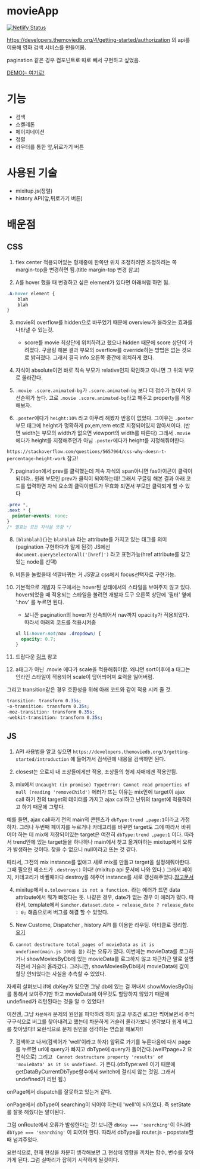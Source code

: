 # movieApp
[![Netlify Status](https://api.netlify.com/api/v1/badges/808c7331-83de-4e2f-82e1-490f7d0fcb3b/deploy-status)](https://app.netlify.com/sites/nostalgic-davinci-958000/deploys)

https://developers.themoviedb.org/4/getting-started/authorization 의 api를 이용해 영화 검색 서비스를 만들어봄.

pagination 같은 경우 컴포넌트로 따로 빼서 구현하고 싶었음.

[DEMO는 여기로!](https://movie-app-vanila-js.netlify.app)

# 기능
- 검색
- 스켈레톤
- 페이지네이션
- 정렬
- 라우터를 통한 앞,뒤로가기 버튼

# 사용된 기술
- mixitup.js(정렬)
- history API(앞,뒤로가기 버튼)


# 배운점

## CSS

1. flex center 적용되어있는 형제중에 한쪽만 위치 조정하려면 조정하려는 쪽 margin-top을 변경하면 됨.(title margin-top 변경 참고)

2. A를 hover 했을 때 변경하고 싶은 element가 있다면 아래처럼 하면 됨.

```css
.A:hover element {
    blah
    blah
}
```

3. movie의 overflow를 hidden으로 바꾸었기 때문에 overview가 올라오는 효과를 나타낼 수 있는것.

   - score를 movie 최상단에 위치하려고 했으나 hidden 때문에 score 상단이 가려졌다. 구글링 해본 결과 부모의 overflow를 override하는 방법은 없는 것으로 밝혀졌다. 그래서 결국 info 오른쪽 중간에 위치하게 했다.

4. 자식이 absolute이면 바로 직속 부모가 relative인지 확인하고 아니면 그 위의 부모로 올라간다.

5. `.movie .score.animated-bg`가 `.score.animated-bg` 보다 더 점수가 높아서 우선순위가 높다. 고로 `.movie .score.animated-bg`라고 해주고 property를 적용해보자.

6. `.poster`에다가 `height:10%` 라고 아무리 해봤자 반응이 없었다. 그이유는 `.poster`부모 태그에 height가 명확하게 px,em,rem etc로 지정되어있지 않아서이다. (반면 width는 부모의 width가 없으면 viewport의 width를 따른다) 그래서 `.movie`에다가 height를 지정해주던가 아님 `.poster`에다가 height를 지정해줘야한다.

`https://stackoverflow.com/questions/5657964/css-why-doesn-t-percentage-height-work` 참고!

7. pagination에서 prev를 클릭했는데 계속 자식의 span아니면 fas아이콘이 클릭이 되더라.. 원래 부모인 prev가 클릭이 되야하는데! 그래서 구글링 해본 결과 아래 코드를 입력하면 자식 요소의 클릭이벤트가 무효화 되면서 부모만 클릭되게 할 수 있다

```css
.prev *,
.next * {
  pointer-events: none;
}
/* 별표는 모든 자식을 뜻함 */
```

8. `[blahblah]{}`는 `blahblah` 라는 attribute를 가지고 있는 태그를 의미(pagination 구현하다가 알게 된것) JS에선 `document.querySelectorAll('[href]')` 라고 표현가능(href attribute를 갖고 있는 node를 선택)

9. 버튼을 눌렀을때 색깔바뀌는 거 JS말고 css에서 focus선택자로 구현가능.

10. 기본적으로 개발자 도구에서는 hover된 상태에서의 스타일을 보여주지 않고 있다. hover되었을 때 적용되는 스타일을 볼려면 개발자 도구 오른쪽 상단에 '필터' 옆에 ':hov' 를 누르면 된다.

    - 보니깐 pagination의 hover가 상속되어서 nav까지 opaciity가 적용되었다. 따라서 아래의 코드를 적용시켜줌

    ```css
    ul li:hover:not(nav .dropdown) {
      opacity: 0.7;
    }
    ```

11. 드랍다운 [링크](https://codepen.io/codypearce/pen/PdBXpj?editors=0100) 참고

12. a태그가 아닌 .movie 에다가 scale을 적용해줘야함. 왜냐면 sort이후에 a 태그는 인라인 스타일이 적용되어 scale이 덮어씌어져 효력을 잃어버림.

그리고 transition같은 경우 호환성을 위해 아래 코드와 같이 적용 시켜 줄 것.

```css
transition: transform 0.35s;
-o-transition: transform 0.35s;
-moz-transition: transform 0.35s;
-webkit-transition: transform 0.35s;
```

## JS

1. API 사용법을 알고 싶으면 `https://developers.themoviedb.org/3/getting-started/introduction` 에 들어가서 검색란에 내용을 검색하면 된다.

2. closest는 오로지 내 조상들에게만 적용, 조상들의 형제 자매에겐 적용안됨.

3. mix에서 `Uncaught (in promise) TypeError: Cannot read properties of null (reading 'removeChild')` 에러가 뜨는 이유는 mix안에 target이 ajax call 하기 전의 target의 데이터를 가지고 ajax call하고 난뒤의 target에 적용하려고 하기 때문에 그렇다.

예를 들면, ajax call하기 전의 main의 콘텐츠가 `dbType:trend ,page:1`이라고 가정하자. 그러나 두번째 페이지를 누르거나 카테고리를 바꾸면 target도 그에 따라서 바뀌어야 하는 데 mix에 저장되어있는 target은 여전히 `dbType:trend ,page:1` 이다. 따라서 trend안에 있는 target들을 하나하나 main에서 찾고 옮겨야하는 mixitup에서 오류가 발생하는 것이다. 찾을 수 없으니 null이라고 뜨는 것 같다.

따라서, 그전의 mix instance를 없애고 새로 mix를 만들고 target을 설정해줘야한다. 그때 필요한 메소드가 `.destroy()` 이다! (mixitup api 문서에 나와 있다.) 그래서 페이지, 카테고리가 바뀔때마다 destroy를 해주어 instance를 새로 갱신해주었다.[참고문서](https://www.sitepoint.com/animated-filtering-sorting-mixitup/)


4. mixitup에서 `o.tolowercase is not a function.` 라는 에러가 뜨면 data attribute에서 뭐가 빠졌다는 뜻. 나같은 경우, date가 없는 경우 이 에러가 떴다. 따라서, template에서 `$anchor.dataset.date = release_date ? release_date : 0;` 해줌으로써 버그를 해결 할 수 있었다.

5. New Custome, Dispatcher , history API 를 이용한 라우팅. 아티클로 정리함. [요기](https://velog.io/@yhko1992/%EB%9D%BC%EC%9A%B0%ED%8C%85-%ED%95%98%EA%B8%B0-%ED%95%84%EC%9A%94%ED%95%9C-%EA%B8%B0%EC%88%A0-%EA%B0%84%EB%9E%B5-%EC%86%8C%EA%B0%9C)

6. `cannot destructure total_pages of movieData as it is undefined(main.js 100줄 쯤)` 라는 오류가 떴다. 이번에는 movieData를 로그하거나 showMoviesByDb에 있는 movieData를 로그하지 않고 차근차근 말로 설명하면서 거슬러 올라갔다. 그러니깐, showMoviesByDb에서 movieData에 값이 할당 안되었다는 사실을 추측할 수 있었다.

자세히 살펴보니 if에 dbKey가 있으면 그냥 db에 있는 걸 꺼내서 showMoviesByObj를 통해서 보여주기만 하고 movieData에 아무것도 할당하지 않았기 때문에 undefined가 리턴된다는 것을 알 수 있었다!!

이전엔, 그냥 `차분하게` 문제의 원인을 파악하려 하지 않고 무조건 로그만 찍어보면서 주먹구구식으로 버그를 찾아내려고 했는데 차분하게 거슬러 올라가보니 생각보다 쉽게 버그를 찾아냈다!! 요런식으로 문제 원인을 생각하는 연습을 해보자!!

7. 검색하고 나서(검색어가 'well'이라고 하자) 앞뒤로 가기를 누른다음에 다시 page를 누르면 url에 query가 빠지고 dbType에 query가 들어간다.(well?page=2 요런식으로) 그리고 ` Cannot destructure property 'results' of 'movieData' as it is undefined.` 가 뜬다.(dbType:well 이기 때문에 getDataByCurrentDbType함수에서 switch에 걸리지 않는 것임. 그래서 undefined가 리턴 됨.)

onPage에서 dispatch를 잘못하고 있는거 같다.

onPage에서 dbType이 searching이 되어야 하는데 'well'이 되어있다. 즉 setState를 잘못 해줬다는 말이된다.

그럼 onRoute에서 오류가 발생한다는 것! 보니깐 `dbKey === 'searching'`이 아니라 `dbType === 'searching'` 이 되어야 한다. 따라서 dbType을 router.js - popstate할때 넘겨주었다.

요런식으로, 현재 현상을 차분히 생각해보면 그 현상에 영향을 끼치는 함수, 변수를 찾아가게 된다. 그럼 실마리가 잡히기 시작하게 될것이다.
